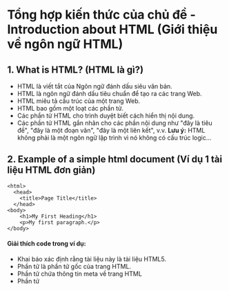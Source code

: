 # Tổng hợp kiến thức của chủ đề - Introduction about HTML (Giới thiệu về ngôn ngữ HTML)
## 1. What is HTML? (HTML là gì?)
- HTML là viết tắt của Ngôn ngữ đánh dấu siêu văn bản.
- HTML là ngôn ngữ đánh dấu tiêu chuẩn để tạo ra các trang Web.
- HTML miêu tả cấu trúc của một trang Web.
- HTML bao gồm một loạt các phần tử.
- Các phần tử HTML cho trình duyệt biết cách hiển thị nội dung.
- Các phần tử HTML gắn nhãn cho các phần nội dung như "đây là tiêu đề", "đây là một đoạn văn", "đây là một liên kết", v.v.
**Lưu ý:**
HTML không phải là một ngôn ngữ lập trình vì nó không có cấu trúc logic…

## 2. Example of a simple html document (Ví dụ 1 tài liệu HTML đơn giản)
  <!DOCTYPE html>
    <html>
      <head>
        <title>Page Title</title>
      </head>
    <body>
        <h1>My First Heading</h1>
        <p>My first paragraph.</p>
    </body>
  </html> 

#### Giải thích code trong ví dụ:
- Khai báo <!DOCTYPE html> xác định rằng tài liệu này là tài liệu HTML5.
- Phần tử <html> là phần tử gốc của trang HTML.
- Phần tử <head> chứa thông tin meta về trang HTML
- Phần tử <title> chỉ định tiêu đề cho trang HTML (được hiển thị trên thanh tiêu đề của trình duyệt hoặc trong tab của trang)
- Phần tử <body> xác định nội dung của tài liệu và là nơi chứa tất cả nội dung hiển thị, chẳng hạn như tiêu đề, đoạn văn, hình ảnh, siêu liên kết, bảng, danh sách, v.v.
- Phần tử <h1> xác định một tiêu đề lớn
- Phần tử <p> định nghĩa một đoạn văn
## 3. HTML tags? (Thẻ HTML là gì?)
Vì HTML xác định đánh dấu cho một trang web cụ thể nên bạn sẽ muốn văn bản, hình ảnh hoặc các nội dung nhúng khác xuất hiện theo những cách nhất định.

Ví dụ: bạn có thể muốn một số văn bản có kích thước lớn, văn bản khác có kích thước nhỏ và một số văn bản được in đậm, in nghiêng hoặc ở dạng dấu đầu dòng.

HTML có các "thẻ" cho phép bạn thực hiện việc này. Vì vậy, có các thẻ để tạo tiêu đề, đoạn văn, từ in đậm, từ in nghiêng, v.v.

Hình ảnh bên dưới mô tả giải phẫu của thẻ HTML:

![image](https://github.com/BlackEye-DucNA/Learn-frontend/assets/121158760/b3004233-a550-4d9d-854b-4ce6694b0682)

### 4. HTML element (Phần tử HTML)
Một phần tử HTML được xác định bởi thẻ bắt đầu, một số nội dung và thẻ kết thúc:
	<tagname> Content goes here... </tagname> 

Phần tử HTML là mọi thứ từ thẻ bắt đầu đến thẻ kết thúc:
<h1>My First Heading</h1> 
<p>My first paragraph.</p> 
Start tag 
(Thẻ mở, thẻ bắt đầu)	Element content 
(Nội dung phần tử)	End tag 
(Thẻ đóng, thẻ kết thúc)
<h1>	My First Heading	</h1>
<p>	My first paragraph.	</p>
<br>	none	none


**Lưu ý**: Một số phần tử HTML không có nội dung (như phần tử <br>). Những phần tử này được gọi là phần tử trống. Các phần tử trống không có thẻ kết thúc!
Mọi phần tử HTML đều có thể có thuộc tính.
 


### 5. HTML Attributes (Thuộc tính HTML là gì?)
	Giải thích HTML attributes là gì, gồm các ý sau:
1. HTML elements can have attributes
- Phần tử HTML có thể có thuộc tính.

2. Attributes provide additional information about the element.
- Thuộc tính cung cấp thông tin bổ sung về phần tử.

3. Attributes come in name/value pairs like charset="utf-8".
- Các thuộc tính có cặp tên/giá trị như charset="utf-8".

 

### 6. HTML semantic? (HTML ngữ nghĩa là gì?)
- HTML ngữ nghĩa có nghĩa là các thẻ HTML của bạn truyền tải ý nghĩa thực sự của mục đích sử dụng chúng.
- Ngữ nghĩa đã là một phần không thể thiếu của HTML kể từ khi nó ra đời vào đầu những năm 90. Nhưng nó chưa bao giờ đạt được sự liên quan đặc biệt cho đến cuối những năm 90 khi CSS bắt đầu hoạt động trong hầu hết các trình duyệt.
- Với HTML ngữ nghĩa, các thẻ trung lập về mặt ngữ nghĩa như <div> và <span> không được tán thành vì các thẻ mang tính mô tả nhiều hơn về mặt ngữ nghĩa như <header>, <nav>, <main>, <section>, <footer> và <article> có thể làm điều tương tự như họ làm.
- Một lợi thế đáng chú ý của việc sử dụng thẻ ngữ nghĩa là trình thu thập dữ liệu web có thể lập chỉ mục trang web hoặc trang web một cách dễ dàng, cải thiện SEO.
- Ngoài ra, một trang web sử dụng ngữ nghĩa sẽ trở nên giàu thông tin hơn, dễ thích ứng hơn và dễ tiếp cận hơn đối với những người sử dụng trình đọc màn hình để truy cập trang web.

### 7. HTML History (Lịch sử HTML)
Kể từ những ngày đầu của World Wide Web, đã có nhiều phiên bản HTML:

| Year     |    Version    | 
|----------|:-------------:|
| 1989 |  Tim Berners-Lee đã phát minh ra www | 
| 1991 |    Tim Berners-Lee đã phát minh ra HTML | 
| 1993 | Dave Raggett đã soạn thảo HTML+ | 
| 1995 | Nhóm làm việc HTML đã xác định HTML 2.0 |
| 1997 | Khuyến nghị của W3C: HTML 3.2  |
| 1999 | Khuyến nghị của W3C: HTML 4.01 |
| 2000 | Khuyến nghị của W3C: XHTML 1.0 | 
| 2008 | WHATWG HTML5 Bản thảo công khai đầu tiên | 
| 2012 | Tiêu chuẩn sống HTML5 WHATWG | 
| 2014 | Khuyến nghị của W3C: HTML5 |
| 2016 | Khuyến nghị của ứng viên W3C: HTML 5.1 | 
| 2017 | Khuyến nghị của W3C: HTML5.1 Phiên bản thứ 2 | 

### 8. Application of HTML (Ứng dụng, vận dụng của HTML)
HTML được sử dụng cho nhiều mục đích. Các mục đích, ứng dụng được liệt kê như dưới đây:
**Web Pages Development (Phát triển trang Web)**
HTML được sử dụng nổi tiếng để tạo các trang web trên world wide web. Mỗi trang web đều chứa một tập hợp các thẻ HTML và siêu liên kết được sử dụng để kết nối các trang khác. Mọi trang trên internet đều được viết bằng HTML.

**Navigating the Internet (Điều hướng Internet)**
Điều hướng trên internet sẽ là một công việc khá tẻ nhạt nếu không có HTML. Các thẻ neo của HTML cho phép chúng ta liên kết các trang và điều hướng dễ dàng. Hãy tưởng tượng cuộc sống của chúng ta không có thẻ neo, bạn sẽ phải nhập URL mọi lúc. Sử dụng thẻ achor, bạn cũng có thể điều hướng trong trang web.

**Embedding Images and Videos (Nhúng ảnh & video)**
HTML cho phép chúng ta nhúng hình ảnh và video một cách dễ dàng đồng thời cung cấp cho chúng ta các tính năng để điều chỉnh độ cao, vị trí và thậm chí cả kiểu hiển thị. Bạn có thể điều chỉnh các điều khiển, hình thu nhỏ, dấu thời gian và nhiều thứ khác cho video. Trước đây việc này được thực hiện bằng Flash và HTML đã khiến việc này trở nên dễ dàng hơn nhờ sự trợ giúp của thẻ <video>.

**Clinet-side storage (Lưu trữ phía máy khách)**
HTML5 đã giúp khả năng lưu trữ phía máy khách có thể sử dụng localStorage và IndexD do đó chúng tôi không cần phải trả lời trên Cookies nữa. Cả hai chiến thuật này đều có những quy tắc và đặc điểm riêng. Lưu trữ bảng băm dựa trên chuỗi được cung cấp bởi localStorage. API của nó rất đơn giản, với các hàm setItem, getItem và RemoveItem có sẵn cho các nhà phát triển. Mặt khác, IndexDB là kho lưu trữ dữ liệu phía máy khách lớn hơn và có khả năng cao hơn. Với sự cho phép của người dùng, cơ sở dữ liệu IndexDB có thể được mở rộng.

**Game development (Phát triển game)**
Mặc dù bạn không thể tạo các trò chơi điện tử cao cấp phức tạp bằng HTML, nhưng phần tử <canvas> của HTML có thể được sử dụng để tạo các trò chơi 2D và 3D bằng CSS và JavaScript có thể chạy trên trình duyệt.

**Data entry support (Hỗ trợ nhập dữ liệu)**
Với việc sử dụng các tiêu chuẩn HTML5 mới trong tất cả các trình duyệt mới nhất, nhà phát triển có thể chỉ cần thêm thẻ cho các trường, văn bản, định dạng dữ liệu, v.v. bắt buộc và lấy dữ liệu. HTML5 hiện có một số thuộc tính mới cho mục đích xác thực và nhập dữ liệu.
**Interacting with Native APIs (Tương tác với APIs gốc)**
Với sự trợ giúp của HTML, bạn có thể tương tác với Hệ điều hành của mình. Với tính năng này, bạn có thể dễ dàng kéo tệp vào trang web để tải lên, xem video ở chế độ toàn màn hình và hơn thế nữa.
### 9. Benefits of HTML (Lợi ích của HTML)
- Đường cong học tập rất dễ dàng (dễ sửa đổi)
- Tạo bài thuyết trình hiệu quả
- Thêm liên kết trong đó chúng tôi có thể thêm tài liệu tham khảo
- Có thể hiển thị tài liệu trên các nền tảng như Mac, Windows, Linux, v.v.
- Thêm video, đồ họa và âm thanh để hấp dẫn hơn
- Ngôn ngữ không phân biệt chữ hoa chữ thường

### 10. Advantages & Disadvantages of HTML (Ưu và Nhược điểm của HTML)
#### 10.1. Ưu điểm của HTML
- Ngôn ngữ này được sử dụng rộng rãi với rất nhiều nguồn tài nguyên hỗ trợ cùng một cộng đồng sử dụng vô cùng lớn đằng sau nó.
- Có thể hoạt động mượt mà trên hầu hết mọi trình duyệt hiện hành.
- Quá trình học HTML khá đơn giản.
- Mã nguồn mở và hoàn toàn miễn phí.
- Các Markup sử dụng trong HTML thường ngắn gọn và đồng nhất.
- Chuẩn chính của web được vận hành bởi World Wide Web Consortium (W3C).
- Dễ dàng tích hợp với các ngôn ngữ backend như PHP, Node.js,...
#### 10.2. Nhược điểm của HTML
- Ngôn ngữ này chỉ được áp dụng chủ yếu cho trang web tĩnh. Đối với các tính năng động, bạn cần sử dụng JavaScript hoặc ngôn ngữ backend bên thứ 3 ví dụ như PHP.
- Người dùng phải tạo các trang web riêng lẻ cho HTML, ngay cả khi các phần tử giống nhau.
- Một số trình duyệt chấp nhận các tính năng mới một cách chậm chạp. Đôi khi các trình duyệt cũ hơn không phải lúc nào cũng hiển thị các thẻ mới hơn.

